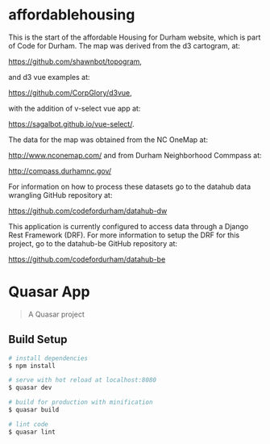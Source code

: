 # affordablehousing
This is the start of the affordable Housing for Durham website, which is part of Code for Durham. The map was derived from the d3 cartogram, at:

https://github.com/shawnbot/topogram,

and d3 vue examples at:

https://github.com/CorpGlory/d3vue,

with the addition of v-select vue app at:

https://sagalbot.github.io/vue-select/.

The data for the map was obtained from the NC OneMap at:

http://www.nconemap.com/ and from Durham Neighborhood Commpass at:

http://compass.durhamnc.gov/

For information on how to process these datasets go to the datahub data wrangling GitHub repository at:

https://github.com/codefordurham/datahub-dw

This application is currently configured to access data through a Django Rest Framework (DRF). For more information to setup the DRF for this project, go to the datahub-be GitHub repository at:

https://github.com/codefordurham/datahub-be

# Quasar App

> A Quasar project

## Build Setup

``` bash
# install dependencies
$ npm install

# serve with hot reload at localhost:8080
$ quasar dev

# build for production with minification
$ quasar build

# lint code
$ quasar lint
```

